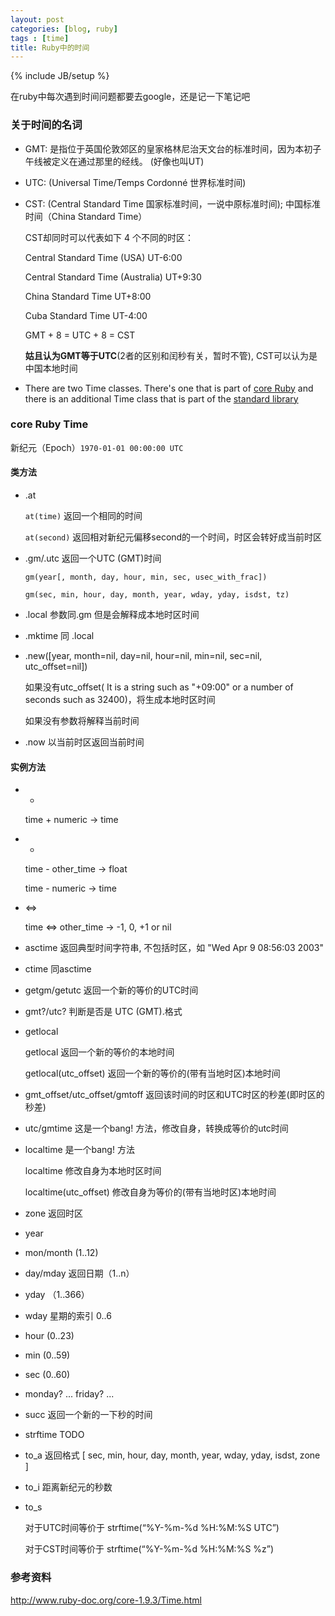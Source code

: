 ```yaml
---
layout: post
categories: [blog, ruby]
tags : [time]
title: Ruby中的时间
---
```

{% include JB/setup %}

在ruby中每次遇到时间问题都要去google，还是记一下笔记吧


### 关于时间的名词

* GMT: 是指位于英国伦敦郊区的皇家格林尼治天文台的标准时间，因为本初子午线被定义在通过那里的经线。 (好像也叫UT)

* UTC: (Universal Time/Temps Cordonné 世界标准时间)

* CST: (Central Standard Time 国家标准时间，一说中原标准时间); 中国标准时间（China Standard Time）

  CST却同时可以代表如下 4 个不同的时区：

  Central Standard Time (USA) UT-6:00

  Central Standard Time (Australia) UT+9:30

  China Standard Time UT+8:00

  Cuba Standard Time UT-4:00

  GMT + 8 = UTC + 8 = CST

  **姑且认为GMT等于UTC**(2者的区别和闰秒有关，暂时不管), CST可以认为是中国本地时间

* There are two Time classes. There's one that is part of [core Ruby](http://www.ruby-doc.org/core-1.9.3/Time.html) and there is an additional Time class that is part of the [standard library](http://www.ruby-doc.org/stdlib-1.9.3/libdoc/time/rdoc/Time.html)

### core Ruby Time

新纪元（Epoch）`1970-01-01 00:00:00 UTC`

#### 类方法

* .at

  `at(time)` 返回一个相同的时间

  `at(second)` 返回相对新纪元偏移second的一个时间，时区会转好成当前时区

* .gm/.utc 返回一个UTC (GMT)时间

  `gm(year[, month, day, hour, min, sec, usec_with_frac])`

  `gm(sec, min, hour, day, month, year, wday, yday, isdst, tz) `

* .local 参数同.gm 但是会解释成本地时区时间

* .mktime 同 .local

* .new([year, month=nil, day=nil, hour=nil, min=nil, sec=nil, utc_offset=nil])

  如果没有utc_offset( It is a string such as "+09:00" or a number of seconds such as 32400)，将生成本地时区时间

  如果没有参数将解释当前时间

* .now 以当前时区返回当前时间

#### 实例方法

* +

  time + numeric → time

* -

  time - other_time → float

  time - numeric → time

* <=>

  time <=> other_time → -1, 0, +1 or nil

* asctime 返回典型时间字符串, 不包括时区，如 "Wed Apr  9 08:56:03 2003"

* ctime  同asctime

* getgm/getutc 返回一个新的等价的UTC时间

* gmt?/utc? 判断是否是 UTC (GMT).格式

* getlocal

  getlocal 返回一个新的等价的本地时间

  getlocal(utc_offset) 返回一个新的等价的(带有当地时区)本地时间

* gmt_offset/utc_offset/gmtoff 返回该时间的时区和UTC时区的秒差(即时区的秒差)

* utc/gmtime 这是一个bang! 方法，修改自身，转换成等价的utc时间

* localtime 是一个bang! 方法

  localtime 修改自身为本地时区时间

  localtime(utc_offset) 修改自身为等价的(带有当地时区)本地时间

* zone 返回时区

* year

* mon/month (1..12)

* day/mday 返回日期（1..n）

* yday （1..366）

* wday 星期的索引 0..6

* hour (0..23)

* min (0..59)

* sec (0..60)

* monday? ... friday? ...

* succ 返回一个新的一下秒的时间

* strftime TODO

* to_a 返回格式 [ sec, min, hour, day, month, year, wday, yday, isdst, zone ]

* to_i 距离新纪元的秒数

* to_s 

  对于UTC时间等价于 strftime(“%Y-%m-%d %H:%M:%S UTC”)

  对于CST时间等价于 strftime(“%Y-%m-%d %H:%M:%S %z”)



### 参考资料

<http://www.ruby-doc.org/core-1.9.3/Time.html>

